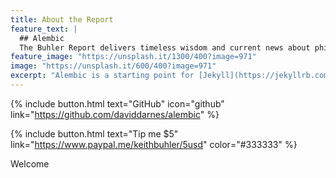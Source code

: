 ```yaml
---
title: About the Report
feature_text: |
  ## Alembic
  The Buhler Report delivers timeless wisdom and current news about philosophy, classical education, and politics from a conservative perspective. 
feature_image: "https://unsplash.it/1300/400?image=971"
image: "https://unsplash.it/600/400?image=971"
excerpt: "Alembic is a starting point for [Jekyll](https://jekyllrb.com/) projects. Rather than starting from scratch, this boilerplate is designed to get the ball rolling immediately. Install it, configure it, tweak it, push it."
---
```



{% include button.html text="GitHub" icon="github" link="https://github.com/daviddarnes/alembic" %} 

{% include button.html text="Tip me $5" link="https://www.paypal.me/keithbuhler/5usd" color="#333333" %}

Welcome
